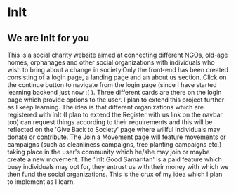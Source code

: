 <h1>InIt</h1>
<h2>We are InIt for you</h2>
<p>This is a social charity website aimed at connecting different NGOs, old-age homes, orphanages and other social organizations with individuals who wish to bring about a change in society.Only the front-end has been created consisting of a login page, a landing page and an about us section. Click on the continue button to navigate from the login page (since I have started learning backend just now :(  ). Three different cards are there on the login page which provide options to the user. I plan to extend this project further as I keep learning. The idea is that different organizations which are registered with InIt (I plan to extend the Register with us link on the navbar too) can request things according to their requirements and this will be reflected on the 'Give Back to Society' page where willful individuals may donate or contribute. The Join a Movement page will feature movements or campaigns (such as cleanliness campaigns, tree planting campaigns etc.) taking place in the user's community which he/she may join or maybe create a new movement. The 'InIt Good Samaritan' is a paid feature which busy individuals may  opt for, they entrust us with their money with which we then fund the social organizations. This is the crux of my idea which I plan to implement as I learn.  </p>
